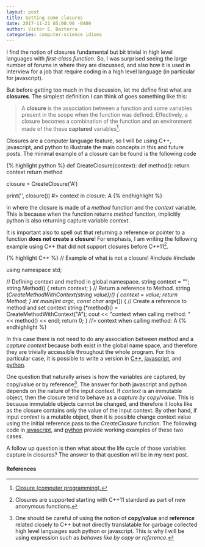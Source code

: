 ```yaml
---
layout: post
title: Getting some closures
date: 2017-11-21 05:00:00 -0400
author: Victor E. Bazterra
categories: computer-science idioms
---
```


I find the notion of closures fundamental but bit trivial in high level languages with *first-class function*. So, I was surprised seeing the large number of forums in where they are discussed, and also how it is used in interview for a job that require coding in a high level language (in particular for javascript).

But before getting too much in the discussion, let me define first what are **closures**. The simplest definition I can think of goes something like this:

> A **closure** is the association between a function and some variables present in the scope when the function was defined. Effectively, a closure becomes a combination of the function and an environment made of the these **captured** variables[^1].

Closures are a computer language feature, so I will be using C++, javascript, and python to illustrate the main concepts in this and future posts. The minimal example of a closure can be found is the following code

{% highlight python %}
def CreateClosure(context):
    def method():
        return context
    return method

closure = CreateClosure('A')

print('', closure())
#> context in closure: A
{% endhighlight %}

in where the closure is made of a *method* function and the *context* variable. This is because when the function returns *method* function, implicitly python is also returning capture variable *context*.

It is important also to spell out that returning a reference or pointer to a function **does not create a closure**! For emphasis, I am writing the following example using C++ that did not support closures before C++11[^2].

{% highlight C++ %}
// Example of what is not a closure!
#include <iostream>
#include <sting>

using namespace std;

// Defining context and method in global namespace.
string context = "";
string Method()
{
    return context;
}
// Return a reference to Method.
string (*CreateMethodWithContext(string value))()
{
    context = value;
    return Method;
}
int main(int argc, const char* argv[])
{
    // Create a reference to method and set context
    string (*method)() = CreateMethodWithContext("A");
    cout << "context when calling method: " << method() << endl;
    return 0;
}
//> context when calling method: A
{% endhighlight %}

In this case there is not need to do any association between *method* and a *capture context* because both exist in the global name space, and therefore they are trivially accessible throughout the whole program. For this particular case, it is possible to write a version in [C++](https://github.com/baites/examples/blob/master/idioms/c%2B%2B/NoClosure.C), [javascript](https://github.com/baites/examples/blob/master/idioms/javascript/NoClosure.js), and [python](https://github.com/baites/examples/blob/master/idioms/python/NoClosure.py).

One question that naturally arises is how the variables are captured, by copy/value or by reference[^3]. The answer for both javascript and python depends on the nature of the input *context*. If *context* is an immutable object, then the closure tend to behave as a *capture by copy/value*. This is because immutable objects cannot be changed, and therefore it looks like as the closure contains only the value of the input context. By other hand, if input *context* is a mutable object, then it is possible change context value using the initial reference pass to the *CreateClosure* function. The following code in [javascript](https://github.com/baites/examples/blob/master/idioms/javascript/SimpleClosure.js), and [python](https://github.com/baites/examples/blob/master/idioms/python/SimpleClosure.py) provide working examples of these two cases.

A follow up question is then what about the life cycle of those variables capture in closures? The answer to that question will be in my next post.

#### References

[^1]: [Closure (computer programming).](https://en.wikipedia.org/wiki/Closure_(computer_programming))

[^2]: Closures are supported starting with C++11 standard as part of new anonymous functions.

[^3]: One should be careful of using the notion of **copy/value** and **reference** related closely to C++ but not directly translatable for garbage collected high level languages such python or javascript. This is why I will be using expression such as *behaves like by copy or reference*.
